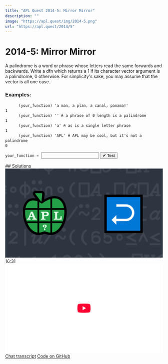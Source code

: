```yaml
---
title: "APL Quest 2014-5: Mirror Mirror"
description: ""
image: "https://apl.quest/img/2014-5.png"
url: "https://apl.quest/2014/5"
---
```


# <span class=s>2014-</span>5: Mirror Mirror

A palindrome is a word or phrase whose letters read the same forwards and backwards. Write a dfn which
returns a 1 if its character vector argument is a palindrome, 0 otherwise. For simplicity's sake, you may
assume that the vector is all one case.

### Examples:

```APL
      (your_function) 'a man, a plan, a canal, panama!'
1
      (your_function) '' ⍝ a phrase of 0 length is a palindrome
1
      (your_function) 'a' ⍝ as is a single letter phrase
1
      (your_function) 'APL' ⍝ APL may be cool, but it's not a palindrome
0
```
<div class="pdiv">
  <code onclick="p_Input.focus()">your_function ← </code><input id="p_Input" autocomplete="off" spellcheck="false" oninput="this.parentElement.querySelector`button`.disabled=false;localStorage.setItem(window.location.pathname,this.value)" onkeypress="subm(event)">
  <button onclick="alert$.next`Testing…`;submitSolution`p`" class="md-button md-button--primary">&#x2714; Test</button>
</div>
<p id="p_Output"></p>
## Solutions
<div onclick="play(this)" title="Video on YouTube" class="yt">
<img alt="Video Thumbnail" src="../../img/2014-5.png">
<time>16:31</time>
<img alt="YouTube" src="../../img/yt-big.png">
</div>
<a href="https://chat.stackexchange.com/transcript/52405?m=61119677#61119677" target="_blank" class="md-button md-button--primary">Chat transcript</a>
<a href="https://github.com/abrudz/apl_quest/blob/main/2014/5.apl" target="_blank" class="md-button md-button--primary right">Code on GitHub</a>

<script>
    testCases={"a":["'mirror rorrim'","'a man, a plan, a canal, panama!'","'DYALOG APL'","'racecar'","'a'","⎕A,⌽⎕A"],"b":["''","' '","⎕A[?26]","('abc')[?3⍴3]"],"f":"{{{⍵≡⌽⍵}⍵[⍸⍵∊⎕A]}(1⎕C⍵)}"}
    p_Input.value=localStorage.getItem(window.location.pathname)
    play=e=>e.outerHTML=`<iframe src="https://www.youtube.com/embed/cPzQr2aJ7e4?list=PLYKQVqyrAEj9wDIUyLDGtDAFTKY38BUMN&autoplay=1" title="<span class=s>2014-</span>5: Mirror Mirror (APL Quest 2014-5)" frameborder="0" allow="accelerometer; autoplay; clipboard-write; encrypted-media; gyroscope; picture-in-picture; web-share" referrerpolicy="strict-origin-when-cross-origin" allowfullscreen></iframe>`
</script>
